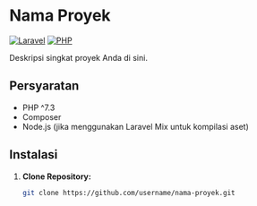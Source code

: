 # Nama Proyek

[![Laravel](https://img.shields.io/badge/Laravel-8.x-red.svg)](https://laravel.com)
[![PHP](https://img.shields.io/badge/PHP-%5E7.3-blue.svg)](https://www.php.net/)

Deskripsi singkat proyek Anda di sini.

## Persyaratan

- PHP ^7.3
- Composer
- Node.js (jika menggunakan Laravel Mix untuk kompilasi aset)

## Instalasi

1. **Clone Repository:**
   ```bash
   git clone https://github.com/username/nama-proyek.git
